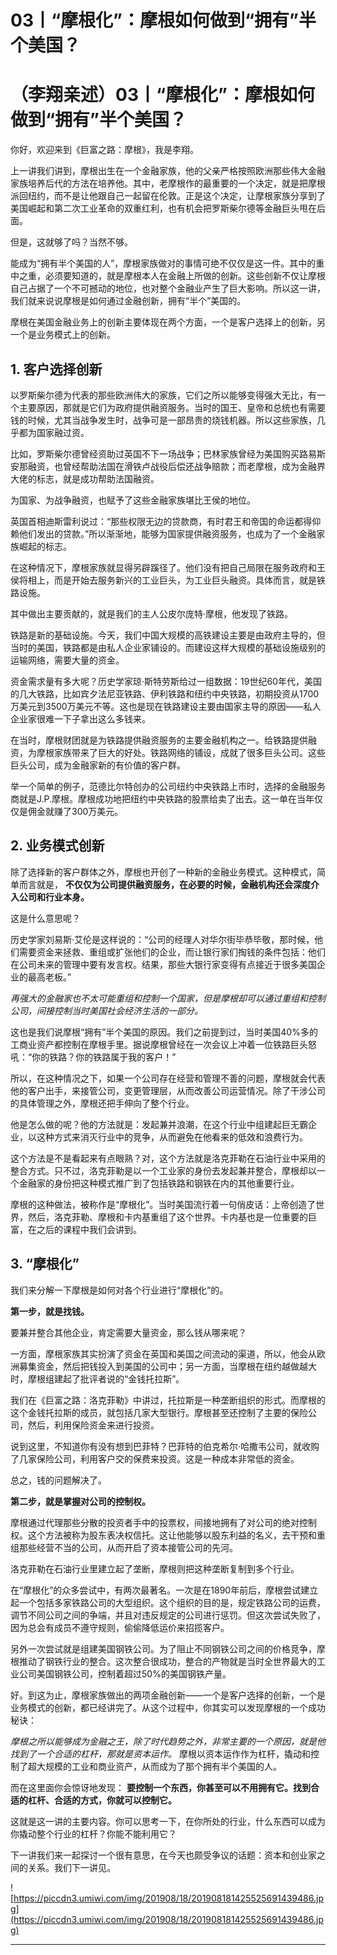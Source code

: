 # 03丨“摩根化”：摩根如何做到“拥有”半个美国？

# （李翔亲述）03丨“摩根化”：摩根如何做到“拥有”半个美国？

你好，欢迎来到《巨富之路：摩根》，我是李翔。

上一讲我们讲到，摩根出生在一个金融家族，他的父亲严格按照欧洲那些伟大金融家族培养后代的方法在培养他。其中，老摩根作的最重要的一个决定，就是把摩根派回纽约，而不是让他跟自己一起留在伦敦。正是这个决定，让摩根家族分享到了美国崛起和第二次工业革命的双重红利，也有机会把罗斯柴尔德等金融巨头甩在后面。

但是，这就够了吗？当然不够。

能成为“拥有半个美国的人”，摩根家族做对的事情可绝不仅仅是这一件。其中的重中之重，必须要知道的，就是摩根本人在金融上所做的创新。这些创新不仅让摩根自己占据了一个不可撼动的地位，也对整个金融业产生了巨大影响。所以这一讲，我们就来说说摩根是如何通过金融创新，拥有“半个”美国的。

摩根在美国金融业务上的创新主要体现在两个方面，一个是客户选择上的创新，另一个是业务模式上的创新。

## 1. 客户选择创新

以罗斯柴尔德为代表的那些欧洲伟大的家族，它们之所以能够变得强大无比，有一个主要原因，那就是它们为政府提供融资服务。当时的国王、皇帝和总统也有需要钱的时候，尤其当战争发生时，战争可是一部昂贵的烧钱机器。所以这些家族，几乎都为国家融过资。

比如，罗斯柴尔德曾经资助过英国不下一场战争；巴林家族曾经为美国购买路易斯安那融资，也曾经帮助法国在滑铁卢战役后偿还战争赔款；而老摩根，成为金融界大佬的标志，就是成功帮助法国融资。

为国家、为战争融资，也赋予了这些金融家族堪比王侯的地位。

英国首相迪斯雷利说过：“那些权限无边的贷款商，有时君王和帝国的命运都得仰赖他们发出的贷款。”所以渐渐地，能够为国家提供融资服务，也成为了一个金融家族崛起的标志。

在这种情况下，摩根家族就显得另辟蹊径了。他们没有把自己局限在服务政府和王侯将相上，而是开始去服务新兴的工业巨头，为工业巨头融资。具体而言，就是铁路设施。

其中做出主要贡献的，就是我们的主人公皮尔庞特·摩根，他发现了铁路。

铁路是新的基础设施。今天，我们中国大规模的高铁建设主要是由政府主导的，但当时的美国，铁路都是由私人企业家铺设的。而建设这样大规模的基础设施级别的运输网络，需要大量的资金。

资金需求量有多大呢？历史学家琼·斯特劳斯给过一组数据：19世纪60年代，美国的几大铁路，比如宾夕法尼亚铁路、伊利铁路和纽约中央铁路，初期投资从1700万美元到3500万美元不等。这也是现在铁路建设主要由国家主导的原因——私人企业家很难一下子拿出这么多钱来。

在当时，摩根财团就是为铁路提供融资服务的主要金融机构之一。给铁路提供融资，为摩根家族带来了巨大的好处。铁路网络的铺设，成就了很多巨头公司。这些巨头公司，成为金融家新的有价值的客户群。

举一个简单的例子，范德比尔特创办的公司纽约中央铁路上市时，选择的金融服务商就是J.P.摩根。摩根成功地把纽约中央铁路的股票给卖了出去。这一单在当年仅仅是佣金就赚了300万美元。

## 2. 业务模式创新

除了选择新的客户群体之外，摩根也开创了一种新的金融业务模式。这种模式，简单而言就是， **不仅仅为公司提供融资服务，在必要的时候，金融机构还会深度介入公司和行业本身。**

这是什么意思呢？

历史学家刘易斯·艾伦是这样说的：“公司的经理人对华尔街毕恭毕敬，那时候，他们需要资金来拯救、重组或扩张他们的企业，而让银行家们掏钱的条件包括：他们在公司未来的管理中要有发言权。结果，那些大银行家变得有点接近于很多美国企业的最高老板。”

 *再强大的金融家也不太可能重组和控制一个国家，但是摩根却可以通过重组和控制公司，间接控制当时美国社会经济生活的一部分。*

这也是我们说摩根“拥有”半个美国的原因。我们之前提到过，当时美国40%多的工商业资产都控制在摩根手里。据说摩根曾经在一次会议上冲着一位铁路巨头怒吼：“你的铁路？你的铁路属于我的客户！”

所以，在这种情况之下，如果一个公司存在经营和管理不善的问题，摩根就会代表他的客户出手，来接管公司，变更管理层，从而改善公司运营情况。除了干涉公司的具体管理之外，摩根还把手伸向了整个行业。

他是怎么做的呢？他的方法就是：发起兼并浪潮，在这个行业中组建起巨无霸企业，以这种方式来消灭行业中的竞争，从而避免在他看来的低效和浪费行为。

这个方法是不是看起来有点眼熟？对，这个方法就是洛克菲勒在石油行业中采用的整合方式。只不过，洛克菲勒是以一个工业家的身份去发起兼并整合，摩根却以一个金融家的身份把这种模式推广到了包括铁路和钢铁在内的其他重要行业。

摩根的这种做法，被称作是“摩根化”。当时美国流行着一句俏皮话：上帝创造了世界，然后，洛克菲勒、摩根和卡内基重组了这个世界。卡内基也是一位重要的巨富，在之后的课程中我们会讲到。

## 3. “摩根化”

我们来分解一下摩根是如何对各个行业进行“摩根化”的。

 **第一步，就是找钱。**

要兼并整合其他企业，肯定需要大量资金，那么钱从哪来呢？

一方面，摩根家族其实扮演了资金在英国和美国之间流动的渠道，所以，他会从欧洲募集资金，然后把钱投入到美国的公司中；另一方面，当摩根在纽约越做越大时，摩根组建起了批评者说的“金钱托拉斯”。

我们在《巨富之路：洛克菲勒》中讲过，托拉斯是一种垄断组织的形式。而摩根的这个金钱托拉斯的成员，就包括几家大型银行。摩根甚至还控制了主要的保险公司，然后，利用保险资金来进行投资。

说到这里，不知道你有没有想到巴菲特？巴菲特的伯克希尔·哈撒韦公司，就收购了几家保险公司，利用客户交的保费来投资。这是一种成本非常低的资金。

总之，钱的问题解决了。

 **第二步，就是掌握对公司的控制权。**

摩根通过代理那些分散的投资者手中的投票权，间接地拥有了对公司的绝对控制权。这个方法被称为股东表决权信托。这让他能够以股东利益的名义，去干预和重组那些经营不当的公司，从而开启了资本接管公司的先河。

洛克菲勒在石油行业里建立起了垄断，摩根则把这种垄断复制到多个行业。

在“摩根化”的众多尝试中，有两次最著名。一次是在1890年前后，摩根尝试建立起一个包括多家铁路公司的大型组织。这个组织的目的是，规定铁路公司的运费，调节不同公司之间的争端，并且对违反规定的公司进行惩罚。但这次尝试失败了，因为总会有成员不遵守规则，偷偷降低运价来招揽客户。

另外一次尝试就是组建美国钢铁公司。为了阻止不同钢铁公司之间的价格竞争，摩根推动了钢铁行业的整合。这次整合很成功，整合的产物就是当时全世界最大的工业公司美国钢铁公司，控制着超过50%的美国钢铁产量。

好。到这为止，摩根家族做出的两项金融创新——一个是客户选择的创新，一个是业务模式的创新，都已经讲完了。从这个过程中，你其实可以发现摩根的一个成功秘诀：

 *摩根之所以能够成为金融之王，除了时代趋势之外，非常主要的一个原因，就是他找到了一个合适的杠杆，那就是资本运作。* 摩根以资本运作作为杠杆，撬动和控制了超大规模的工业和商业资产，从而成为了那个拥有半个美国的人。

而在这里面你会惊讶地发现： **要控制一个东西，你甚至可以不用拥有它。找到合适的杠杆、合适的方式，你就可以控制它。**

这就是这一讲的主要内容。你可以思考一下，在你所处的行业，什么东西可以成为你撬动整个行业的杠杆？你能不能利用它？

下一讲我们来一起探讨一个很有意思，在今天也颇受争议的话题：资本和创业家之间的关系。我们下一讲见。

![https://piccdn3.umiwi.com/img/201908/18/201908181425525691439486.jpg](https://piccdn3.umiwi.com/img/201908/18/201908181425525691439486.jpg)

---
